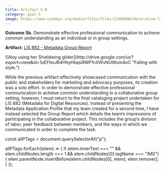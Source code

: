 ```yaml
---
title: Artifact 5-B
category: goal-5
image: https://www.nyemmys.org/media/files/files/11db8896/decorative-line-break-29.png
---
```


**Outcome 5b.** Demonstrate effective professional communication to achieve common understanding as an individual or in group settings. 

**Artifact:** [LIS 882 - Metadata Group Report](https://docs.google.com/document/d/13vdeVwUdgz7EI8KXSsip7UOCA9-xEa1uZE4P0T4whoA/edit?usp=sharing)

<div class="image-right" markdown="1">
![Aloy using her Shieldwing glider](http://drive.google.com/uc?export=view&id=1uEFtmJB4HhyHkqsi9WFfnXWvNUWum4oC "Falling with style.")
</div>

While the previous artifact effectively showcased communication with the public and stakeholders for marketing and advocacy purposes, its creation was a solo effort. In order to demonstrate effective professional communication to achieve common understanding in a collaborative group setting, however, I must return to the final cataloging project undertaken for LIS 882 (Metadata for Digital Resources). Instead of presenting the Metadata Application Profile that my team created for a second time, I have instead selected the Group Report which details the team’s impressions of participating in the collaborative project. This includes the group’s division of labor, peer feedback between members, and the ways in which we communicated in order to complete the task.

const allPTags = document.querySelectorAll("p");

allPTags.forEach((elem) => {
    if (elem.innerText === "" && elem.childNodes.length === 1 && elem.childNodes[0].tagName === "IMG") {
        elem.parentNode.insertBefore(elem.childNodes[0], elem);
        elem.remove();
    }
});